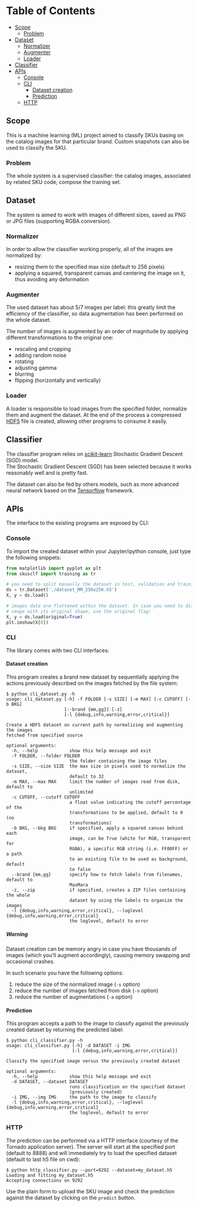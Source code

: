 # Table of Contents

* [Scope](#scope)
  * [Problem](#problem)
* [Dataset](#dataset)
  * [Normalizer](#normalizer)
  * [Augmenter](#augmenter)
  * [Loader](#loader)
* [Classifier](#classifier)
* [APIs](#apis)
  * [Console](#console)
  * [CLI](#cli)
    * [Dataset creation](#dataset-creation)
    * [Prediction](#prediction)
  * [HTTP](#http)



## Scope
This is a machine learning (ML) project aimed to classify SKUs basing on the catalog images for that particular brand. Custom snapshots can also be used to classify the SKU.

### Problem
The whole system is a supervised classifier: the catalog images, associated by related SKU code, compose the training set.

## Dataset
The system is aimed to work with images of different sizes, saved as PNG or JPG files (supporting RGBA conversion).

### Normalizer
In order to allow the classifier working properly, all of the images are normalized by:
- resizing them to the specified max size (default to 256 pixels)
- applying a squared, transparent canvas and centering the image on it, thus avoiding
  any deformation

### Augmenter
The used dataset has about 5/7 images per label: this greatly limit the efficiency of the classifier, so data augmentation has been performed on the whole dataset.

The number of images is augmented by an order of magnitude by applying different transformations to the original one:
- rescaling and cropping
- adding random noise
- rotating
- adjusting gamma
- blurring
- flipping (horizontally and vertically)

### Loader
A loader is responsible to load images from the specified folder, normalize them and augment the dataset.
At the end of the process a compressed [HDF5](https://www.h5py.org/) file is created, allowing other programs to consume it easily.

## Classifier
The classifier program relies on [scikit-learn](http://scikit-learn.org/stable/index.html) Stochastic Gradient Descent (SGD) model.  
The Stochastic Gradient Descent (SGD) has been selected because it works reasonably 
well and is pretty fast.

The dataset can also be fed by others models, such as more advanced neural network based on the [Tensorflow](https://www.tensorflow.org/) framework.

## APIs
The interface to the existing programs are exposed by CLI:

### Console
To import the created dataset within your Jupyter/ipython console, just type the following snippets:
```python
from matplotlib import pyplot as plt
from skusclf import training as tr

# you need to split manaully the dataset in test, validation and training
ds = tr.Dataset('./dataset_MM_256x256.h5')
X, y = ds.load()

# images data are flattened within the dataset. In case you need to display an 
# image with its original shape, use the original flag:
X, y = ds.load(original=True)
plt.imshow(X[0])
```

### CLI
The library comes with two CLI interfaces:

#### Dataset creation
This program creates a brand new dataset by sequentially applying the actions previously described on the images fetched by the file system:

```shell
$ python cli_dataset.py -h
usage: cli_dataset.py [-h] -f FOLDER [-s SIZE] [-m MAX] [-c CUTOFF] [-b BKG]
                      [--brand {mm,gg}] [-z]
                      [-l {debug,info,warning,error,critical}]

Create a HDF5 dataset on current path by normalizing and augmenting the images
fetched from specified source

optional arguments:
  -h, --help            show this help message and exit
  -f FOLDER, --folder FOLDER
                        the folder containing the image files
  -s SIZE, --size SIZE  the max size in pixels used to normalize the dataset,
                        default to 32
  -m MAX, --max MAX     limit the number of images read from disk, default to
                        unlimited
  -c CUTOFF, --cutoff CUTOFF
                        a float value indicating the cutoff percentage of the
                        transformations to be applied, default to 0 (no
                        transformations)
  -b BKG, --bkg BKG     if specified, apply a squared canvas behind each
                        image, can be True (white for RGB, transparent for
                        RGBA), a specific RGB string (i.e. FF00FF) or a path
                        to an existing file to be used as background, default
                        to false
  --brand {mm,gg}       specify how to fetch labels from filenames, default to
                        MaxMara
  -z, --zip             if specified, creates a ZIP files containing the whole
                        dataset by using the labels to organize the images
  -l {debug,info,warning,error,critical}, --loglevel {debug,info,warning,error,critical}
                        the loglevel, default to error
```

##### Warning
Dataset creation can be memory angry in case you have thousands of images (which you'll augment accordingly), causing memory swapping and occasional crashes.

In such scenario you have the following options:
1. reduce the size of the normalized image (`-s` option)
2. reduce the number of images fetched from disk (`-n` option)
3. reduce the number of augmentations (`-a` option)

#### Prediction
This program accepts a path to the image to classify against the previously created dataset by returning the predicted label:

```shell
$ python cli_classifier.py -h
usage: cli_classifier.py [-h] -d DATASET -i IMG
                         [-l {debug,info,warning,error,critical}]

Classify the specified image versus the previously created dataset

optional arguments:
  -h, --help            show this help message and exit
  -d DATASET, --dataset DATASET
                        runs classification on the specified dataset
                        (previously created)
  -i IMG, --img IMG     the path to the image to classify
  -l {debug,info,warning,error,critical}, --loglevel {debug,info,warning,error,critical}
                        the loglevel, default to error
```

### HTTP
The prediction can be performed via a HTTP interface (courtesy of the Tornado application server). 
The server will start at the specified port (default to 8888) and will immediately try to load the specified dataset (default to last h5 file on cwd):

```shell
$ python http_classifier.py --port=9292 --dataset=my_dataset.h5
Loading and fitting my_dataset.h5
Accepting connections on 9292
```

Use the plain form to upload the SKU image and check the prediction against the dataset by clicking on the `predict` button.
